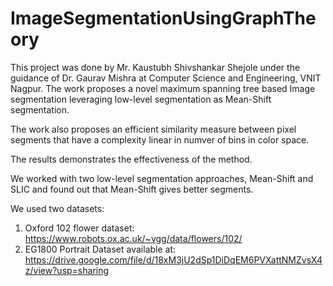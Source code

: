# ImageSegmentationUsingGraphTheory

This project was done by Mr. Kaustubh Shivshankar Shejole under the guidance of Dr. Gaurav Mishra at Computer Science and Engineering,
VNIT Nagpur. 
The work proposes a novel maximum spanning tree based Image segmentation leveraging low-level segmentation as Mean-Shift segmentation.

The work also proposes an efficient similarity measure between pixel segments that have a complexity linear in numver of bins in color space.

The results demonstrates the effectiveness of the method.

We worked with two low-level segmentation approaches, Mean-Shift and SLIC and found out that Mean-Shift gives better segments.


We used two datasets:
1. Oxford 102 flower dataset: https://www.robots.ox.ac.uk/~vgg/data/flowers/102/
2. EG1800 Portrait Dataset available at: https://drive.google.com/file/d/18xM3jU2dSp1DiDqEM6PVXattNMZvsX4z/view?usp=sharing
